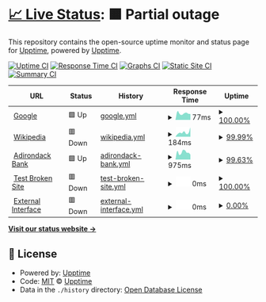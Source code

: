 # [📈 Live Status](https://ameelan.github.io/adkbank-Upptime/): <!--live status--> **🟧 Partial outage**

This repository contains the open-source uptime monitor and status page for [Upptime](https://upptime.js.org), powered by [Upptime](https://github.com/upptime/upptime).

[![Uptime CI](https://github.com/ameelan/adkbank-Upptime/workflows/Uptime%20CI/badge.svg)](https://github.com/ameelan/adkbank-Upptime/actions?query=workflow%3A%22Uptime+CI%22)
[![Response Time CI](https://github.com/ameelan/adkbank-Upptime/workflows/Response%20Time%20CI/badge.svg)](https://github.com/ameelan/adkbank-Upptime/actions?query=workflow%3A%22Response+Time+CI%22)
[![Graphs CI](https://github.com/ameelan/adkbank-Upptime/workflows/Graphs%20CI/badge.svg)](https://github.com/ameelan/adkbank-Upptime/actions?query=workflow%3A%22Graphs+CI%22)
[![Static Site CI](https://github.com/ameelan/adkbank-Upptime/workflows/Static%20Site%20CI/badge.svg)](https://github.com/ameelan/adkbank-Upptime/actions?query=workflow%3A%22Static+Site+CI%22)
[![Summary CI](https://github.com/ameelan/adkbank-Upptime/workflows/Summary%20CI/badge.svg)](https://github.com/ameelan/adkbank-Upptime/actions?query=workflow%3A%22Summary+CI%22)

<!--start: status pages-->
<!-- This summary is generated by Upptime (https://github.com/upptime/upptime) -->
<!-- Do not edit this manually, your changes will be overwritten -->
<!-- prettier-ignore -->
| URL | Status | History | Response Time | Uptime |
| --- | ------ | ------- | ------------- | ------ |
| <img alt="" src="https://favicons.githubusercontent.com/www.google.com" height="13"> [Google](https://www.google.com) | 🟩 Up | [google.yml](https://github.com/ameelan/adkbank-Upptime/commits/HEAD/history/google.yml) | <details><summary><img alt="Response time graph" src="./graphs/google/response-time-week.png" height="20"> 77ms</summary><br><a href="https://ameelan.github.io/adkbank-Upptime/history/google"><img alt="Response time 74" src="https://img.shields.io/endpoint?url=https%3A%2F%2Fraw.githubusercontent.com%2Fameelan%2Fadkbank-Upptime%2FHEAD%2Fapi%2Fgoogle%2Fresponse-time.json"></a><br><a href="https://ameelan.github.io/adkbank-Upptime/history/google"><img alt="24-hour response time 70" src="https://img.shields.io/endpoint?url=https%3A%2F%2Fraw.githubusercontent.com%2Fameelan%2Fadkbank-Upptime%2FHEAD%2Fapi%2Fgoogle%2Fresponse-time-day.json"></a><br><a href="https://ameelan.github.io/adkbank-Upptime/history/google"><img alt="7-day response time 77" src="https://img.shields.io/endpoint?url=https%3A%2F%2Fraw.githubusercontent.com%2Fameelan%2Fadkbank-Upptime%2FHEAD%2Fapi%2Fgoogle%2Fresponse-time-week.json"></a><br><a href="https://ameelan.github.io/adkbank-Upptime/history/google"><img alt="30-day response time 80" src="https://img.shields.io/endpoint?url=https%3A%2F%2Fraw.githubusercontent.com%2Fameelan%2Fadkbank-Upptime%2FHEAD%2Fapi%2Fgoogle%2Fresponse-time-month.json"></a><br><a href="https://ameelan.github.io/adkbank-Upptime/history/google"><img alt="1-year response time 74" src="https://img.shields.io/endpoint?url=https%3A%2F%2Fraw.githubusercontent.com%2Fameelan%2Fadkbank-Upptime%2FHEAD%2Fapi%2Fgoogle%2Fresponse-time-year.json"></a></details> | <details><summary><a href="https://ameelan.github.io/adkbank-Upptime/history/google">100.00%</a></summary><a href="https://ameelan.github.io/adkbank-Upptime/history/google"><img alt="All-time uptime 100.00%" src="https://img.shields.io/endpoint?url=https%3A%2F%2Fraw.githubusercontent.com%2Fameelan%2Fadkbank-Upptime%2FHEAD%2Fapi%2Fgoogle%2Fuptime.json"></a><br><a href="https://ameelan.github.io/adkbank-Upptime/history/google"><img alt="24-hour uptime 100.00%" src="https://img.shields.io/endpoint?url=https%3A%2F%2Fraw.githubusercontent.com%2Fameelan%2Fadkbank-Upptime%2FHEAD%2Fapi%2Fgoogle%2Fuptime-day.json"></a><br><a href="https://ameelan.github.io/adkbank-Upptime/history/google"><img alt="7-day uptime 100.00%" src="https://img.shields.io/endpoint?url=https%3A%2F%2Fraw.githubusercontent.com%2Fameelan%2Fadkbank-Upptime%2FHEAD%2Fapi%2Fgoogle%2Fuptime-week.json"></a><br><a href="https://ameelan.github.io/adkbank-Upptime/history/google"><img alt="30-day uptime 100.00%" src="https://img.shields.io/endpoint?url=https%3A%2F%2Fraw.githubusercontent.com%2Fameelan%2Fadkbank-Upptime%2FHEAD%2Fapi%2Fgoogle%2Fuptime-month.json"></a><br><a href="https://ameelan.github.io/adkbank-Upptime/history/google"><img alt="1-year uptime 100.00%" src="https://img.shields.io/endpoint?url=https%3A%2F%2Fraw.githubusercontent.com%2Fameelan%2Fadkbank-Upptime%2FHEAD%2Fapi%2Fgoogle%2Fuptime-year.json"></a></details>
| <img alt="" src="https://favicons.githubusercontent.com/en.wikipedia.org" height="13"> [Wikipedia](https://en.wikipedia.org) | 🟥 Down | [wikipedia.yml](https://github.com/ameelan/adkbank-Upptime/commits/HEAD/history/wikipedia.yml) | <details><summary><img alt="Response time graph" src="./graphs/wikipedia/response-time-week.png" height="20"> 184ms</summary><br><a href="https://ameelan.github.io/adkbank-Upptime/history/wikipedia"><img alt="Response time 223" src="https://img.shields.io/endpoint?url=https%3A%2F%2Fraw.githubusercontent.com%2Fameelan%2Fadkbank-Upptime%2FHEAD%2Fapi%2Fwikipedia%2Fresponse-time.json"></a><br><a href="https://ameelan.github.io/adkbank-Upptime/history/wikipedia"><img alt="24-hour response time 261" src="https://img.shields.io/endpoint?url=https%3A%2F%2Fraw.githubusercontent.com%2Fameelan%2Fadkbank-Upptime%2FHEAD%2Fapi%2Fwikipedia%2Fresponse-time-day.json"></a><br><a href="https://ameelan.github.io/adkbank-Upptime/history/wikipedia"><img alt="7-day response time 184" src="https://img.shields.io/endpoint?url=https%3A%2F%2Fraw.githubusercontent.com%2Fameelan%2Fadkbank-Upptime%2FHEAD%2Fapi%2Fwikipedia%2Fresponse-time-week.json"></a><br><a href="https://ameelan.github.io/adkbank-Upptime/history/wikipedia"><img alt="30-day response time 209" src="https://img.shields.io/endpoint?url=https%3A%2F%2Fraw.githubusercontent.com%2Fameelan%2Fadkbank-Upptime%2FHEAD%2Fapi%2Fwikipedia%2Fresponse-time-month.json"></a><br><a href="https://ameelan.github.io/adkbank-Upptime/history/wikipedia"><img alt="1-year response time 223" src="https://img.shields.io/endpoint?url=https%3A%2F%2Fraw.githubusercontent.com%2Fameelan%2Fadkbank-Upptime%2FHEAD%2Fapi%2Fwikipedia%2Fresponse-time-year.json"></a></details> | <details><summary><a href="https://ameelan.github.io/adkbank-Upptime/history/wikipedia">99.99%</a></summary><a href="https://ameelan.github.io/adkbank-Upptime/history/wikipedia"><img alt="All-time uptime 100.00%" src="https://img.shields.io/endpoint?url=https%3A%2F%2Fraw.githubusercontent.com%2Fameelan%2Fadkbank-Upptime%2FHEAD%2Fapi%2Fwikipedia%2Fuptime.json"></a><br><a href="https://ameelan.github.io/adkbank-Upptime/history/wikipedia"><img alt="24-hour uptime 99.91%" src="https://img.shields.io/endpoint?url=https%3A%2F%2Fraw.githubusercontent.com%2Fameelan%2Fadkbank-Upptime%2FHEAD%2Fapi%2Fwikipedia%2Fuptime-day.json"></a><br><a href="https://ameelan.github.io/adkbank-Upptime/history/wikipedia"><img alt="7-day uptime 99.99%" src="https://img.shields.io/endpoint?url=https%3A%2F%2Fraw.githubusercontent.com%2Fameelan%2Fadkbank-Upptime%2FHEAD%2Fapi%2Fwikipedia%2Fuptime-week.json"></a><br><a href="https://ameelan.github.io/adkbank-Upptime/history/wikipedia"><img alt="30-day uptime 100.00%" src="https://img.shields.io/endpoint?url=https%3A%2F%2Fraw.githubusercontent.com%2Fameelan%2Fadkbank-Upptime%2FHEAD%2Fapi%2Fwikipedia%2Fuptime-month.json"></a><br><a href="https://ameelan.github.io/adkbank-Upptime/history/wikipedia"><img alt="1-year uptime 100.00%" src="https://img.shields.io/endpoint?url=https%3A%2F%2Fraw.githubusercontent.com%2Fameelan%2Fadkbank-Upptime%2FHEAD%2Fapi%2Fwikipedia%2Fuptime-year.json"></a></details>
| <img alt="" src="https://favicons.githubusercontent.com/www.adirondackbank.com" height="13"> [Adirondack Bank](https://www.adirondackbank.com/) | 🟩 Up | [adirondack-bank.yml](https://github.com/ameelan/adkbank-Upptime/commits/HEAD/history/adirondack-bank.yml) | <details><summary><img alt="Response time graph" src="./graphs/adirondack-bank/response-time-week.png" height="20"> 975ms</summary><br><a href="https://ameelan.github.io/adkbank-Upptime/history/adirondack-bank"><img alt="Response time 479" src="https://img.shields.io/endpoint?url=https%3A%2F%2Fraw.githubusercontent.com%2Fameelan%2Fadkbank-Upptime%2FHEAD%2Fapi%2Fadirondack-bank%2Fresponse-time.json"></a><br><a href="https://ameelan.github.io/adkbank-Upptime/history/adirondack-bank"><img alt="24-hour response time 686" src="https://img.shields.io/endpoint?url=https%3A%2F%2Fraw.githubusercontent.com%2Fameelan%2Fadkbank-Upptime%2FHEAD%2Fapi%2Fadirondack-bank%2Fresponse-time-day.json"></a><br><a href="https://ameelan.github.io/adkbank-Upptime/history/adirondack-bank"><img alt="7-day response time 975" src="https://img.shields.io/endpoint?url=https%3A%2F%2Fraw.githubusercontent.com%2Fameelan%2Fadkbank-Upptime%2FHEAD%2Fapi%2Fadirondack-bank%2Fresponse-time-week.json"></a><br><a href="https://ameelan.github.io/adkbank-Upptime/history/adirondack-bank"><img alt="30-day response time 956" src="https://img.shields.io/endpoint?url=https%3A%2F%2Fraw.githubusercontent.com%2Fameelan%2Fadkbank-Upptime%2FHEAD%2Fapi%2Fadirondack-bank%2Fresponse-time-month.json"></a><br><a href="https://ameelan.github.io/adkbank-Upptime/history/adirondack-bank"><img alt="1-year response time 479" src="https://img.shields.io/endpoint?url=https%3A%2F%2Fraw.githubusercontent.com%2Fameelan%2Fadkbank-Upptime%2FHEAD%2Fapi%2Fadirondack-bank%2Fresponse-time-year.json"></a></details> | <details><summary><a href="https://ameelan.github.io/adkbank-Upptime/history/adirondack-bank">99.63%</a></summary><a href="https://ameelan.github.io/adkbank-Upptime/history/adirondack-bank"><img alt="All-time uptime 99.88%" src="https://img.shields.io/endpoint?url=https%3A%2F%2Fraw.githubusercontent.com%2Fameelan%2Fadkbank-Upptime%2FHEAD%2Fapi%2Fadirondack-bank%2Fuptime.json"></a><br><a href="https://ameelan.github.io/adkbank-Upptime/history/adirondack-bank"><img alt="24-hour uptime 100.00%" src="https://img.shields.io/endpoint?url=https%3A%2F%2Fraw.githubusercontent.com%2Fameelan%2Fadkbank-Upptime%2FHEAD%2Fapi%2Fadirondack-bank%2Fuptime-day.json"></a><br><a href="https://ameelan.github.io/adkbank-Upptime/history/adirondack-bank"><img alt="7-day uptime 99.63%" src="https://img.shields.io/endpoint?url=https%3A%2F%2Fraw.githubusercontent.com%2Fameelan%2Fadkbank-Upptime%2FHEAD%2Fapi%2Fadirondack-bank%2Fuptime-week.json"></a><br><a href="https://ameelan.github.io/adkbank-Upptime/history/adirondack-bank"><img alt="30-day uptime 99.92%" src="https://img.shields.io/endpoint?url=https%3A%2F%2Fraw.githubusercontent.com%2Fameelan%2Fadkbank-Upptime%2FHEAD%2Fapi%2Fadirondack-bank%2Fuptime-month.json"></a><br><a href="https://ameelan.github.io/adkbank-Upptime/history/adirondack-bank"><img alt="1-year uptime 99.88%" src="https://img.shields.io/endpoint?url=https%3A%2F%2Fraw.githubusercontent.com%2Fameelan%2Fadkbank-Upptime%2FHEAD%2Fapi%2Fadirondack-bank%2Fuptime-year.json"></a></details>
| <img alt="" src="https://favicons.githubusercontent.com/thissitedoesnotexist.koj.co" height="13"> [Test Broken Site](https://thissitedoesnotexist.koj.co) | 🟥 Down | [test-broken-site.yml](https://github.com/ameelan/adkbank-Upptime/commits/HEAD/history/test-broken-site.yml) | <details><summary><img alt="Response time graph" src="./graphs/test-broken-site/response-time-week.png" height="20"> 0ms</summary><br><a href="https://ameelan.github.io/adkbank-Upptime/history/test-broken-site"><img alt="Response time 0" src="https://img.shields.io/endpoint?url=https%3A%2F%2Fraw.githubusercontent.com%2Fameelan%2Fadkbank-Upptime%2FHEAD%2Fapi%2Ftest-broken-site%2Fresponse-time.json"></a><br><a href="https://ameelan.github.io/adkbank-Upptime/history/test-broken-site"><img alt="24-hour response time 0" src="https://img.shields.io/endpoint?url=https%3A%2F%2Fraw.githubusercontent.com%2Fameelan%2Fadkbank-Upptime%2FHEAD%2Fapi%2Ftest-broken-site%2Fresponse-time-day.json"></a><br><a href="https://ameelan.github.io/adkbank-Upptime/history/test-broken-site"><img alt="7-day response time 0" src="https://img.shields.io/endpoint?url=https%3A%2F%2Fraw.githubusercontent.com%2Fameelan%2Fadkbank-Upptime%2FHEAD%2Fapi%2Ftest-broken-site%2Fresponse-time-week.json"></a><br><a href="https://ameelan.github.io/adkbank-Upptime/history/test-broken-site"><img alt="30-day response time 0" src="https://img.shields.io/endpoint?url=https%3A%2F%2Fraw.githubusercontent.com%2Fameelan%2Fadkbank-Upptime%2FHEAD%2Fapi%2Ftest-broken-site%2Fresponse-time-month.json"></a><br><a href="https://ameelan.github.io/adkbank-Upptime/history/test-broken-site"><img alt="1-year response time 0" src="https://img.shields.io/endpoint?url=https%3A%2F%2Fraw.githubusercontent.com%2Fameelan%2Fadkbank-Upptime%2FHEAD%2Fapi%2Ftest-broken-site%2Fresponse-time-year.json"></a></details> | <details><summary><a href="https://ameelan.github.io/adkbank-Upptime/history/test-broken-site">100.00%</a></summary><a href="https://ameelan.github.io/adkbank-Upptime/history/test-broken-site"><img alt="All-time uptime 100.00%" src="https://img.shields.io/endpoint?url=https%3A%2F%2Fraw.githubusercontent.com%2Fameelan%2Fadkbank-Upptime%2FHEAD%2Fapi%2Ftest-broken-site%2Fuptime.json"></a><br><a href="https://ameelan.github.io/adkbank-Upptime/history/test-broken-site"><img alt="24-hour uptime 100.00%" src="https://img.shields.io/endpoint?url=https%3A%2F%2Fraw.githubusercontent.com%2Fameelan%2Fadkbank-Upptime%2FHEAD%2Fapi%2Ftest-broken-site%2Fuptime-day.json"></a><br><a href="https://ameelan.github.io/adkbank-Upptime/history/test-broken-site"><img alt="7-day uptime 100.00%" src="https://img.shields.io/endpoint?url=https%3A%2F%2Fraw.githubusercontent.com%2Fameelan%2Fadkbank-Upptime%2FHEAD%2Fapi%2Ftest-broken-site%2Fuptime-week.json"></a><br><a href="https://ameelan.github.io/adkbank-Upptime/history/test-broken-site"><img alt="30-day uptime 100.00%" src="https://img.shields.io/endpoint?url=https%3A%2F%2Fraw.githubusercontent.com%2Fameelan%2Fadkbank-Upptime%2FHEAD%2Fapi%2Ftest-broken-site%2Fuptime-month.json"></a><br><a href="https://ameelan.github.io/adkbank-Upptime/history/test-broken-site"><img alt="1-year uptime 100.00%" src="https://img.shields.io/endpoint?url=https%3A%2F%2Fraw.githubusercontent.com%2Fameelan%2Fadkbank-Upptime%2FHEAD%2Fapi%2Ftest-broken-site%2Fuptime-year.json"></a></details>
| <img alt="" src="https://favicons.githubusercontent.com/null" height="13"> [External Interface](209.217.199.214) | 🟥 Down | [external-interface.yml](https://github.com/ameelan/adkbank-Upptime/commits/HEAD/history/external-interface.yml) | <details><summary><img alt="Response time graph" src="./graphs/external-interface/response-time-week.png" height="20"> 0ms</summary><br><a href="https://ameelan.github.io/adkbank-Upptime/history/external-interface"><img alt="Response time 0" src="https://img.shields.io/endpoint?url=https%3A%2F%2Fraw.githubusercontent.com%2Fameelan%2Fadkbank-Upptime%2FHEAD%2Fapi%2Fexternal-interface%2Fresponse-time.json"></a><br><a href="https://ameelan.github.io/adkbank-Upptime/history/external-interface"><img alt="24-hour response time 0" src="https://img.shields.io/endpoint?url=https%3A%2F%2Fraw.githubusercontent.com%2Fameelan%2Fadkbank-Upptime%2FHEAD%2Fapi%2Fexternal-interface%2Fresponse-time-day.json"></a><br><a href="https://ameelan.github.io/adkbank-Upptime/history/external-interface"><img alt="7-day response time 0" src="https://img.shields.io/endpoint?url=https%3A%2F%2Fraw.githubusercontent.com%2Fameelan%2Fadkbank-Upptime%2FHEAD%2Fapi%2Fexternal-interface%2Fresponse-time-week.json"></a><br><a href="https://ameelan.github.io/adkbank-Upptime/history/external-interface"><img alt="30-day response time 0" src="https://img.shields.io/endpoint?url=https%3A%2F%2Fraw.githubusercontent.com%2Fameelan%2Fadkbank-Upptime%2FHEAD%2Fapi%2Fexternal-interface%2Fresponse-time-month.json"></a><br><a href="https://ameelan.github.io/adkbank-Upptime/history/external-interface"><img alt="1-year response time 0" src="https://img.shields.io/endpoint?url=https%3A%2F%2Fraw.githubusercontent.com%2Fameelan%2Fadkbank-Upptime%2FHEAD%2Fapi%2Fexternal-interface%2Fresponse-time-year.json"></a></details> | <details><summary><a href="https://ameelan.github.io/adkbank-Upptime/history/external-interface">0.00%</a></summary><a href="https://ameelan.github.io/adkbank-Upptime/history/external-interface"><img alt="All-time uptime 80.94%" src="https://img.shields.io/endpoint?url=https%3A%2F%2Fraw.githubusercontent.com%2Fameelan%2Fadkbank-Upptime%2FHEAD%2Fapi%2Fexternal-interface%2Fuptime.json"></a><br><a href="https://ameelan.github.io/adkbank-Upptime/history/external-interface"><img alt="24-hour uptime 0.00%" src="https://img.shields.io/endpoint?url=https%3A%2F%2Fraw.githubusercontent.com%2Fameelan%2Fadkbank-Upptime%2FHEAD%2Fapi%2Fexternal-interface%2Fuptime-day.json"></a><br><a href="https://ameelan.github.io/adkbank-Upptime/history/external-interface"><img alt="7-day uptime 0.00%" src="https://img.shields.io/endpoint?url=https%3A%2F%2Fraw.githubusercontent.com%2Fameelan%2Fadkbank-Upptime%2FHEAD%2Fapi%2Fexternal-interface%2Fuptime-week.json"></a><br><a href="https://ameelan.github.io/adkbank-Upptime/history/external-interface"><img alt="30-day uptime 0.00%" src="https://img.shields.io/endpoint?url=https%3A%2F%2Fraw.githubusercontent.com%2Fameelan%2Fadkbank-Upptime%2FHEAD%2Fapi%2Fexternal-interface%2Fuptime-month.json"></a><br><a href="https://ameelan.github.io/adkbank-Upptime/history/external-interface"><img alt="1-year uptime 80.94%" src="https://img.shields.io/endpoint?url=https%3A%2F%2Fraw.githubusercontent.com%2Fameelan%2Fadkbank-Upptime%2FHEAD%2Fapi%2Fexternal-interface%2Fuptime-year.json"></a></details>

<!--end: status pages-->

[**Visit our status website →**](https://ameelan.github.io/adkbank-Upptime/)

## 📄 License

- Powered by: [Upptime](https://github.com/upptime/upptime)
- Code: [MIT](./LICENSE) © [Upptime](https://upptime.js.org)
- Data in the `./history` directory: [Open Database License](https://opendatacommons.org/licenses/odbl/1-0/)
